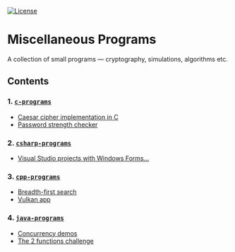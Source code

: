 [![License](https://img.shields.io/badge/license-MIT-blue.svg)](https://github.com/hb20007/cpp-programs/blob/master/LICENSE.md)

# Miscellaneous Programs
A collection of small programs &mdash; cryptography, simulations, algorithms etc.

## Contents
### 1. [`c-programs`](https://github.com/hb20007/miscellaneous-programs/tree/master/c-programs)
- [Caesar cipher implementation in C](https://github.com/hb20007/miscellaneous-programs/tree/master/c-programs/CaesarCipher)
- [Password strength checker](https://github.com/hb20007/miscellaneous-programs/tree/master/c-programs/PasswordChecker)

### 2. [`csharp-programs`](https://github.com/hb20007/miscellaneous-programs/tree/master/csharp-programs)
- [Visual Studio projects with Windows Forms...](https://github.com/hb20007/miscellaneous-programs/tree/master/csharp-programs)

### 3. [`cpp-programs`](https://github.com/hb20007/miscellaneous-programs/tree/master/cpp-programs)
- [Breadth-first search](https://github.com/hb20007/miscellaneous-programs/tree/master/cpp-programs/BreadthFirstSearch)
- [Vulkan app](https://github.com/hb20007/miscellaneous-programs/tree/master/cpp-programs/VulkanApp)
	
### 4. [`java-programs`](https://github.com/hb20007/miscellaneous-programs/tree/master/java-programs)
- [Concurrency demos](https://github.com/hb20007/miscellaneous-programs/tree/master/java-programs/Concurrency)
- [The 2 functions challenge](https://github.com/hb20007/miscellaneous-programs/tree/master/java-programs/TwoFunctionsChallenge.java)